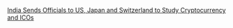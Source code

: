 [India Sends Officials to US, Japan and Switzerland to Study Cryptocurrency and ICOs](https://cointelegraph.com/news/india-sends-officials-to-us-japan-and-switzerland-to-study-cryptocurrency-and-icos)